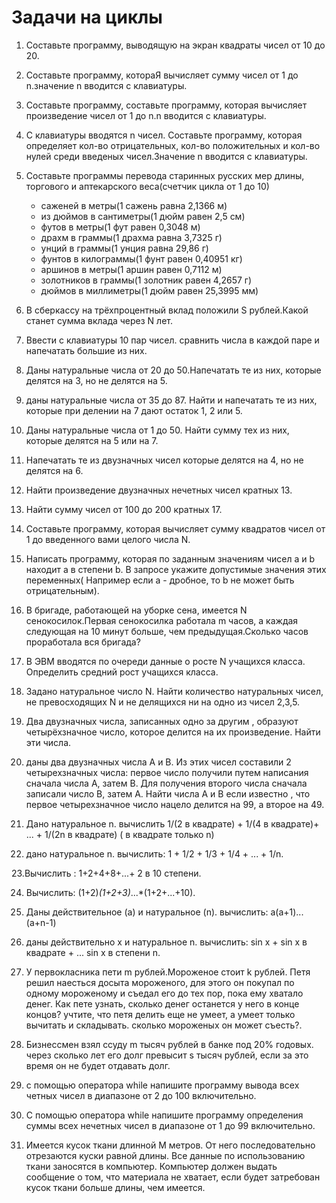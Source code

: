 # Задачи на циклы

1. Составьте программу, выводящую на экран квадраты чисел от 10 до 20.

2. Составьте программу, котораЯ вычисляет сумму чисел от 1 до n.значение n вводится с клавиатуры.

3. Составьте программу, составьте программу, которая вычисляет произведение чисел от 1 до n.n вводится с клавиатуры.

4. С клавиатуры вводятся n чисел. Составьте программу, которая определяет кол-во отрицательных, кол-во положительных и кол-во нулей среди введеных чисел.Значение n вводится с клавиатуры.

5. Составьте программы перевода старинных русских мер длины, торгового и аптекарского веса(счетчик цикла от 1 до 10)
   * саженей в метры(1 сажень равна 2,1366 м)
   * из дюймов в сантиметры(1 дюйм равен 2,5 см)
   * футов в метры(1 фут равен 0,3048 м)
   * драхм в граммы(1 драхма равна 3,7325 г)
   * унций в граммы(1 унция равна 29,86 г)
   * фунтов в килограммы(1 фунт равен 0,40951 кг)
   * аршинов в метры(1 аршин равен 0,7112 м)
   * золотников в граммы(1 золотник равен 4,2657 г)
   * дюймов в миллиметры(1 дюйм равен 25,3995 мм)

6. В сберкассу на трёхпроцентный вклад положили S рублей.Какой станет сумма вклада через N лет.

7. Ввести с клавиатуры 10 пар чисел. сравнить числа в каждой паре и напечатать большие из них.

8. Даны натуральные числа от 20 до 50.Напечатать те из них, которые делятся на 3, но не делятся на 5.

9. даны натуральные числа от 35 до 87. Найти и напечатать те из них, которые при делении на 7 дают остаток 1, 2 или 5.

10. Даны натуральные числа от 1 до 50. Найти сумму тех из них, которые делятся на 5 или на 7.

11. Напечатать те из двузначных чисел которые делятся на 4, но не делятся на 6.

12. Найти произведение двузначных нечетных чисел кратных 13.

13. Найти сумму чисел от 100 до 200 кратных 17.

14. Составьте программу, которая вычисляет сумму квадратов чисел от 1 до введенного вами целого числа N.

15. Написать программу, которая по заданным значениям чисел a и b находит a в степени b. В запросе укажите допустимые значения этих переменных( Например если а - дробное, то b не может быть отрицательным).

16. В бригаде, работающей на уборке сена, имеется N сенокосилок.Первая сенокосилка работала m часов, а каждая следующая на 10 минут больше, чем предыдущая.Сколько часов проработала вся бригада?

17. В ЭВМ вводятся по очереди данные о росте N учащихся класса. Определить средний рост учащихся класса.

18. Задано натуральное число N. Найти количество натуральных чисел, не превосходящих N и не делящихся ни на одно из чисел 2,3,5.

19. Два двузначных числа, записанных одно за другим , образуют четырёхзначное число, которое делится на их произведение. Найти эти числа.

20. даны два двузначных числа А и В. Из этих чисел составили 2 четырехзначных числа: первое число получили путем написания сначала числа А, затем В. Для получения второго числа сначала записали число В, затем А. Найти числа А и В если известно , что первое четырехзначное число нацело делится на 99, а второе на 49.

21. Дано натуральное n. вычислить 1/(2 в квадрате) + 1/(4 в квадрате)+ ... + 1/(2n в квадрате) ( в квадрате только n)

22. дано натуральное n. вычислить: 1 + 1/2 + 1/3 + 1/4 + ... + 1/n.

23.Вычислить : 1+2+4+8+...+ 2 в 10 степени.

24. Вычислить: (1+2)*(1+2+3)*...*(1+2+...+10).

25. Даны действительное (а) и натуральное (n). вычислить: a(a+1)...(a+n-1)

26. даны действительно х и натуральное n. вычислить: sin x + sin x в квадрате + ... sin x в степени n.

27. У первокласника пети m рублей.Мороженое стоит k рублей. Петя решил наесться досыта мороженого, для этого он покупал по одному мороженому и съедал его до тех пор, пока ему хватало денег. Как пете узнать, сколько денег останется у него в конце концов? учтите, что петя делить еще не умеет, а умеет только вычитать и складывать. сколько мороженых он может съесть?.

28. Бизнессмен взял ссуду m тысяч рублей в банке под 20% годовых. через сколько лет его долг превысит s тысяч рублей, если за это время он не будет отдавать долг.

29. с помощью оператора while напишите программу вывода всех четных чисел в диапазоне от 2 до 100 включительно.

30. С помощью оператора while напишите программу определения суммы всех нечетных чисел в диапазоне от 1 до 99 включительно.

31. Имеется кусок ткани длинной M метров. От него последовательно отрезаются куски равной длины. Все данные по использованию ткани заносятся в компьютер. Компьютер должен выдать сообщение о том, что материала не хватает, если будет затребован кусок ткани больше длины, чем имеется.